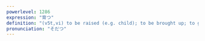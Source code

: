 ```yaml
---
powerlevel: 1286
expression: "育つ"
definition: "(v5t,vi) to be raised (e.g. child); to be brought up; to grow (up); (P)"
pronunciation: "そだつ"
---
```

